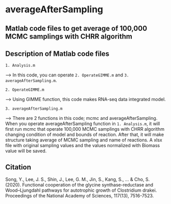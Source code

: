 #  averageAfterSampling

## Matlab code files to get average of 100,000 MCMC samplings with CHRR algorithm

## Description of Matlab code files

`1. Analysis.m`

   --> In this code, you can operate `2. OperateGIMME.m` and `3. averageAfterSampling.m`.

`2. OperateGIMME.m`

   --> Using GIMME function, this code makes RNA-seq data integrated model.

`3. averageAfterSampling.m`

   --> There are 2 functions in this code; mcmc and averageAfterSampling.
   When you operate averageAfterSampling function in `1. Analysis.m`, it will first run 
   mcmc that operate 100,000 MCMC samplings with CHRR algorithm changing condition 
   of model and bounds of reaction.
   After that, it will make structure taking average of MCMC sampling and name of reactions.
   A xlsx file with original sampling values and the values normalized with Biomass value will be saved.
   

## Citation

Song, Y., Lee, J. S., Shin, J., Lee, G. M., Jin, S., Kang, S., ... & Cho, S. (2020). Functional cooperation of the glycine synthase-reductase and Wood–Ljungdahl pathways for autotrophic growth of Clostridium drakei. Proceedings of the National Academy of Sciences, 117(13), 7516-7523.
